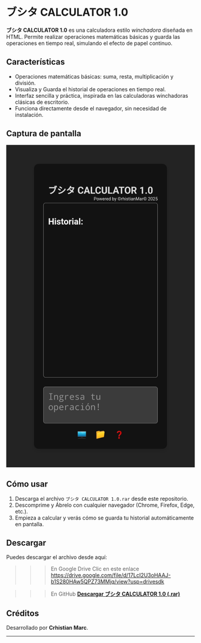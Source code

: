 # ブシタ CALCULATOR 1.0

**ブシタ CALCULATOR 1.0** es una calculadora estilo *winchadora* diseñada en HTML. Permite realizar operaciones matemáticas básicas y guarda las operaciones en tiempo real, simulando el efecto de papel continuo.

## Características

- Operaciones matemáticas básicas: suma, resta, multiplicación y división.
- Visualiza y Guarda el historial de operaciones en tiempo real.
- Interfaz sencilla y práctica, inspirada en las calculadoras winchadoras clásicas de escritorio.
- Funciona directamente desde el navegador, sin necesidad de instalación.

## Captura de pantalla

![ブシタ Calculator](screenshot.jpg)

## Cómo usar

1. Descarga el archivo `ブシタ CALCULATOR 1.0.rar` desde este repositorio.
2. Descomprime y Ábrelo con cualquier navegador (Chrome, Firefox, Edge, etc.).
3. Empieza a calcular y verás cómo se guarda tu historial automáticamente en pantalla.

## Descargar

Puedes descargar el archivo desde aquí:

>>> En Google Drive Clic en este enlace https://drive.google.com/file/d/17LcI2U3oHAAJ-b1S280HAw5QPZ73MMjq/view?usp=drivesdk

>>> En GitHub [**Descargar ブシタ CALCULATOR 1.0 (.rar)**](./%E3%83%96%E3%82%B7%E3%82%BF%20CALCULATOR%201.0.rar)

## Créditos

Desarrollado por **Crhistian Marc**.

---
